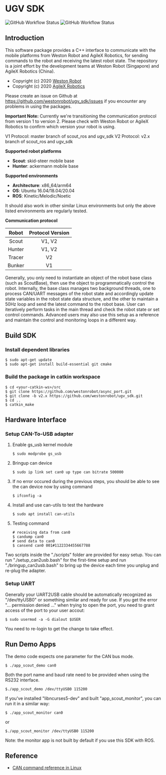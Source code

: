 # UGV SDK

![GitHub Workflow Status](https://github.com/westonrobot/wrp_sdk/workflows/Cpp/badge.svg)
![GitHub Workflow Status](https://github.com/westonrobot/wrp_sdk/workflows/ROS/badge.svg)

## Introduction

This software package provides a C++ interface to communicate with the mobile platforms from Weston Robot and AgileX Robotics, for sending commands to the robot and receiving the latest robot state. The repository is a joint effort by the development teams at Weston Robot (Singapore) and AgileX Robotics (China).

- Copyright (c) 2020 [Weston Robot](https://www.westonrobot.com/) 
- Copyright (c) 2020 [AgileX Robotics](http://www.agilex.ai/?lang=zh-cn)

Please create an issue on Github at https://github.com/westonrobot/ugv_sdk/issues if you encounter any problems in using the packages.

**Important Note:** Currently we're transitioning the communication protocol from version 1 to version 2. Please check with Weston Robot or AgileX Robotics to confirm which version your robot is using. 

V1 Protocol: master branch of scout_ros and ugv_sdk
V2 Protocol: v2.x branch of scout_ros and ugv_sdk

**Supported robot platforms**

* **Scout**: skid-steer mobile base
* **Hunter**: ackermann mobile base

**Supported environments**

* **Architecture**: x86_64/arm64
* **OS**: Ubuntu 16.04/18.04/20.04
* **ROS**: Kinetic/Melodic/Noetic

It should also work in other similar Linux environments but only the above listed environments are regularly tested.

**Communication protocol**

| Robot  | Protocol Version |
| :----: | :--------------: |
| Scout  |      V1, V2      |
| Hunter |      V1, V2      |
| Tracer |        V2        |
| Bunker |        V1        |

Generally, you only need to instantiate an object of the robot base class (such as ScoutBase), then use the object to programmatically control the robot. Internally, the base class manages two background threads, one to process CAN/UART messages of the robot state and accordingly update state variables in the robot state data structure, and the other to maintain a 50Hz loop and send the latest command to the robot base. User can iteratively perform tasks in the main thread and check the robot state or set control commands. Advanced users may also use this setup as a reference and maintain the control and monitoring loops in a different way.

## Build SDK

### Install dependent libraries

```
$ sudo apt-get update
$ sudo apt-get install build-essential git cmake
```

### Build the package in catkin workspace

```
$ cd <your-catkin-ws>/src
$ git clone https://github.com/westonrobot/async_port.git
$ git clone -b v2.x https://github.com/westonrobot/ugv_sdk.git
$ cd ..
$ catkin_make
```

## Hardware Interface

### Setup CAN-To-USB adapter 
 
1. Enable gs_usb kernel module
    ```
    $ sudo modprobe gs_usb
    ```
2. Bringup can device
   ```
   $ sudo ip link set can0 up type can bitrate 500000
   ```
3. If no error occured during the previous steps, you should be able to see the can device now by using command
   ```
   $ ifconfig -a
   ```
4. Install and use can-utils to test the hardware
    ```
    $ sudo apt install can-utils
    ```
5. Testing command
    ```
    # receiving data from can0
    $ candump can0
    # send data to can0
    $ cansend can0 001#1122334455667788
    ```

Two scripts inside the "./scripts" folder are provided for easy setup. You can run "./setup_can2usb.bash" for the first-time setup and run "./bringup_can2usb.bash" to bring up the device each time you unplug and re-plug the adapter.

### Setup UART

Generally your UART2USB cable should be automatically recognized as "/dev/ttyUSB0" or something similar and ready for use. If you get the error "... permission denied ..." when trying to open the port, you need to grant access of the port to your user accout:

```
$ sudo usermod -a -G dialout $USER
```

You need to re-login to get the change to take effect.


## Run Demo Apps

The demo code expects one parameter for the CAN bus mode.

```
$ ./app_scout_demo can0
```

Both the port name and baud rate need to be provided when using the RS232 interface.

```
$./app_scout_demo /dev/ttyUSB0 115200
```

If you've installed "libncurses5-dev" and built "app_scout_monitor", you can run it in a similar way:

```
$ ./app_scout_monitor can0
```

or

```
$./app_scout_monitor /dev/ttyUSB0 115200
```

Note: the monitor app is not built by default if you use this SDK with ROS.

## Reference

* [CAN command reference in Linux](https://wiki.rdu.im/_pages/Notes/Embedded-System/Linux/can-bus-in-linux.html)
